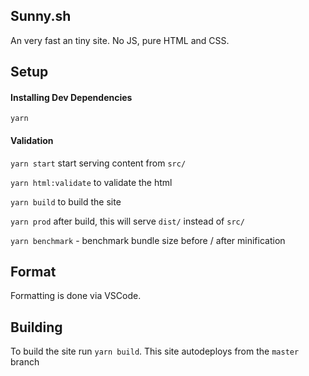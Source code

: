 ## Sunny.sh

An very fast an tiny site. No JS, pure HTML and CSS.

## Setup

#### Installing Dev Dependencies

`yarn`

#### Validation

`yarn start` start serving content from `src/`

`yarn html:validate` to validate the html

`yarn build` to build the site

`yarn prod` after build, this will serve `dist/` instead of `src/`

`yarn benchmark` - benchmark bundle size before / after minification

## Format

Formatting is done via VSCode.

## Building

To build the site run `yarn build`. This site autodeploys from the `master` branch
